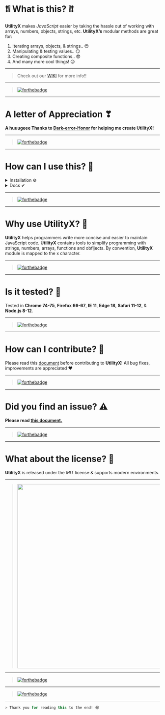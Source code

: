 # ❗❕ What is this? ❕❗

**UtilityX** makes _JavaScript_ easier by taking the hassle out of working with arrays, numbers, objects, strings, etc.
**UtilityX’s** modular methods are great for:

1. Iterating arrays, objects, & strings.. :heart_eyes:
2. Manipulating & testing values.. :smirk:
3. Creating composite functions.. :sunglasses:
4. And many more cool things! :wink:

---

> Check out our [WIKI](https://github.com/debugleader/UtilityX/wiki) for more info!! 

---

> [![forthebadge](https://forthebadge.com/images/badges/powered-by-responsibility.svg)](https://debugleader.github.io)

---

# A letter of Appreciation ❣

**A huuugeee Thanks to [Dark-error-Honor](https://github.com/Dark-error-Honor) for helping me create UtilityX!**

---

> [![forthebadge](https://forthebadge.com/images/badges/uses-brains.svg)](https://debugleader.github.io)

---

# How can I use this? 🤔

<details>
<summary>Installation ⚙</summary>
<hr />

```bash
    > npm i utilityx
```

```bash
    > const x = require("utilityx");
```

<hr />
</details>
<details>
<summary>Docs ✔</summary>
<hr />
<details>
<summary>Equality Checker 🔰</summary>
<br />
  
```javascript
    // parameters: (string, string, string, ......)
    x.checker("utilityx", "utilityx", "utilityx", "utilityx")
    // => true
````
</details>
<!-- New details-->
<details>
<summary>Random Array Picker 💯</summary>
<br />
  
```javascript
    // parameters: (string, string, string, ......)
    x.checker("utilityx", "utilityx", "utilityx", "utilityx")
    // => true
````
</details>
<!-- New details-->
<details>
<summary>Longest String Length Sorter 💥</summary>
<br />
  
```javascript
    // parameters: (array)
    x.sortByLongestLength(["aaaaaaaa", "a", "aa"])
    // => ["aaaaaaaa", "aa", "a"]
````
</details>
<!-- New details-->
<details>
<summary>Shortest String Length Sorter 🎧</summary>
<br />
  
```javascript
    // parameters: (array)
    x.sortByLetter(["aaaaaaaa", "a", "aa"])
    // => ["aa", "a", "aaaaaaaa"]
````
</details>
<!-- New details-->
<details>
<summary>Letter Sorter 🎂</summary>
<br />
  
```javascript
    // parameters: (array)
    x.sortByLetter(["hello", "bye", "apple"])
    // => ["apple", "bye", "hello"]
````
</details>
<!-- New details-->
<details>
<summary>Descending Number Sorter 😇</summary>
<br />
  
```javascript
    // parameters: (array)
    x.sortNumsDescending([1,3,2,5,4])
    // => [5,4,3,2,1]
````
</details>
<!-- New details-->
<details>
<summary>Ascending Number Sorter 😉</summary>
<br />
  
```javascript
    // parameters: (array)
    x.sortNumsAscending([1,3,2,5,4])
    // => [1,2,3,4,5]
````
</details>
<!-- New details-->
<details>
<summary>Vowel Keeper 🎵</summary>
<br />
  
```javascript
    // parameters: (string)
    x.keepVowels("utilityx")
    // => "uii"
````
</details>
<!-- New details-->
<details>
<summary>Vowel Remover 🎶</summary>
<br />

```javascript
// parameters: (string)
x.removeVowels("utilityx");
// => "tltyx"
```

</details>
<!-- New details-->
<details>
<summary>Space Counter 🔧</summary>
<br />

```javascript
// parameters: (string)
x.spaceCount("utilityx is a util lib.");
// => 4
```

</details>
<!-- New details-->
<details>
<summary>Character Counter 😱</summary>
<br />
  
```javascript
    // parameters: (string, characters)
    x.charCount("utilityx", "x")
    // => 1
````
</details>
<!-- New details-->
<details>
<summary>Check For Integers 🔢</summary>
<br />

```javascript
// parameters: (number)
x.isInt(1);
// => true
```

</details>
<!-- New details-->
<details>
<summary>Check For Floats 💥</summary>
<br />

```javascript
// parameters: (number)
x.isFloat(1.1);
// => true
```

</details>
<!-- New details-->
<details>
<summary>Check For Strings 🔠</summary>
<br />
  
  ```javascript
    // paramters: (string)
    x.isString('Hello World!');
    // => true
````
</details>
<!-- New details-->
<details>
<summary>Check For Arrays ✔</summary>
<br />

```javascript
// parameters: (array)
x.isArray(["Hello", "World", "!"]);
// => true
```

</details>
<!-- New details-->
<details>
<summary>Round Numbers ⭕</summary>
<br />
  
  ```javascript
    // parameters: (number, amount of decimal places)
    x.round(10.55555555, 2)
    // => 10.56
````
</details>

</details>

---

> [![forthebadge](https://forthebadge.com/images/badges/ctrl-c-ctrl-v.svg)](https://debugleader.github.io)

---

# Why use UtilityX? 🚀

**UtilityX** helps programmers write more concise and easier to maintain JavaScript code. **UtilityX** contains tools to simplify programming with strings, numbers, arrays, functions and obfljects. By convention, **UtilityX** module is mapped to the x character.

---

> [![forthebadge](https://forthebadge.com/images/badges/built-by-developers.svg)](https://debugleader.github.io)

---

# Is it tested? 🧪

Tested in **Chrome 74-75**, **Firefox 66-67**, **IE 11**, **Edge 18**, **Safari 11-12**, & **Node.js 8-12**.

---

> [![forthebadge](https://forthebadge.com/images/badges/certified-yourboyserge.svg)](https://debugleader.github.io)

---

# How can I contribute? 🎉

Please read this [document](CONTRIBUTING.md) before contributing to **UtilityX**! All bug fixes, improvements are appreciated ♥

---

> [![forthebadge](https://forthebadge.com/images/badges/built-with-love.svg)](https://debugleader.github.io)

---

# Did you find an issue? ⚠️

**Please read [this document.](SECURITY.md)**

---

> [![forthebadge](https://forthebadge.com/images/badges/not-an-issue.svg)](https://debugleader.github.io)

---

# What about the license? 📃

**UtilityX** is released under the _MIT_ license & supports modern environments.

---

> <img src="https://images.unsplash.com/photo-1518932945647-7a1c969f8be2?ixlib=rb-1.2.1&ixid=eyJhcHBfaWQiOjEyMDd9&auto=format&fit=crop&w=1489&q=80" width="600">

---

> [![forthebadge](https://forthebadge.com/images/badges/built-with-grammas-recipe.svg)](https://debugleader.github.io)

---

> [![forthebadge](https://forthebadge.com/images/badges/made-with-javascript.svg)](https://debugleader.github.io)

---

```java
> Thank you for reading this to the end! 😎
```
